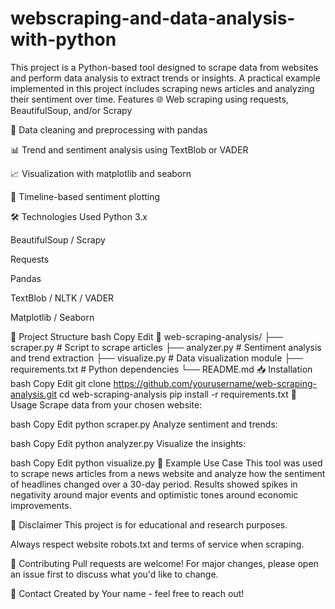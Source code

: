 # webscraping-and-data-analysis-with-python
This project is a Python-based tool designed to scrape data from websites and perform data analysis to extract trends or insights. A practical example implemented in this project includes scraping news articles and analyzing their sentiment over time.
Features
🌐 Web scraping using requests, BeautifulSoup, and/or Scrapy

🧼 Data cleaning and preprocessing with pandas

📊 Trend and sentiment analysis using TextBlob or VADER

📈 Visualization with matplotlib and seaborn

📅 Timeline-based sentiment plotting

🛠️ Technologies Used
Python 3.x

BeautifulSoup / Scrapy

Requests

Pandas

TextBlob / NLTK / VADER

Matplotlib / Seaborn

📂 Project Structure
bash
Copy
Edit
📁 web-scraping-analysis/
├── scraper.py          # Script to scrape articles
├── analyzer.py         # Sentiment analysis and trend extraction
├── visualize.py        # Data visualization module
├── requirements.txt    # Python dependencies
└── README.md
📥 Installation
bash
Copy
Edit
git clone https://github.com/yourusername/web-scraping-analysis.git
cd web-scraping-analysis
pip install -r requirements.txt
🧪 Usage
Scrape data from your chosen website:

bash
Copy
Edit
python scraper.py
Analyze sentiment and trends:

bash
Copy
Edit
python analyzer.py
Visualize the insights:

bash
Copy
Edit
python visualize.py
📌 Example Use Case
This tool was used to scrape news articles from a news website and analyze how the sentiment of headlines changed over a 30-day period. Results showed spikes in negativity around major events and optimistic tones around economic improvements.

🔐 Disclaimer
This project is for educational and research purposes.

Always respect website robots.txt and terms of service when scraping.

🤝 Contributing
Pull requests are welcome! For major changes, please open an issue first to discuss what you'd like to change.

📧 Contact
Created by Your name - feel free to reach out!
